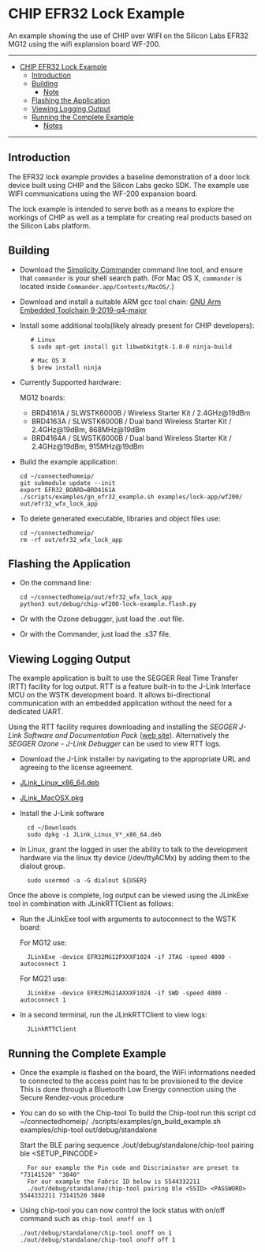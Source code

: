 # CHIP EFR32 Lock Example

An example showing the use of CHIP over WIFI on the Silicon Labs EFR32 MG12
using the wifi explansion board WF-200.

<hr>

-   [CHIP EFR32 Lock Example](#chip-efr32-lock-example)
    -   [Introduction](#introduction)
    -   [Building](#building)
        -   [Note](#note)
    -   [Flashing the Application](#flashing-the-application)
    -   [Viewing Logging Output](#viewing-logging-output)
    -   [Running the Complete Example](#running-the-complete-example)
        -   [Notes](#notes)

<hr>

<a name="intro"></a>

## Introduction

The EFR32 lock example provides a baseline demonstration of a door lock device
built using CHIP and the Silicon Labs gecko SDK. The example use WIFI
communications using the WF-200 expansion board.

The lock example is intended to serve both as a means to explore the workings of
CHIP as well as a template for creating real products based on the Silicon Labs
platform.

<a name="building"></a>

## Building


-   Download the
    [Simplicity Commander](https://www.silabs.com/mcu/programming-options)
    command line tool, and ensure that `commander` is your shell search path.
    (For Mac OS X, `commander` is located inside
    `Commander.app/Contents/MacOS/`.)

-   Download and install a suitable ARM gcc tool chain:
    [GNU Arm Embedded Toolchain 9-2019-q4-major](https://developer.arm.com/tools-and-software/open-source-software/developer-tools/gnu-toolchain/gnu-rm/downloads)

-   Install some additional tools(likely already present for CHIP developers):

           # Linux
           $ sudo apt-get install git libwebkitgtk-1.0-0 ninja-build

           # Mac OS X
           $ brew install ninja

-   Currently Supported hardware:

    MG12 boards:

    -   BRD4161A / SLWSTK6000B / Wireless Starter Kit / 2.4GHz@19dBm
    -   BRD4163A / SLWSTK6000B / Dual band Wireless Starter Kit / 2.4GHz@19dBm,
        868MHz@19dBm
    -   BRD4164A / SLWSTK6000B / Dual band Wireless Starter Kit / 2.4GHz@19dBm,
        915MHz@19dBm

*   Build the example application:

        cd ~/connectedhomeip/
        git submodule update --init
        export EFR32_BOARD=BRD4161A
        ./scripts/examples/gn_efr32_example.sh examples/lock-app/wf200/ out/efr32_wfx_lock_app

-   To delete generated executable, libraries and object files use:

        cd ~/connectedhomeip/
        rm -rf out/efr32_wfx_lock_app

<a name="flashing"></a>

## Flashing the Application

-   On the command line:

        cd ~/connectedhomeip/out/efr32_wfx_lock_app
        python3 out/debug/chip-wf200-lock-example.flash.py

-   Or with the Ozone debugger, just load the .out file.
-   Or with the Commander, just load the .s37 file.

<a name="view-logging"></a>

## Viewing Logging Output

The example application is built to use the SEGGER Real Time Transfer (RTT)
facility for log output. RTT is a feature built-in to the J-Link Interface MCU
on the WSTK development board. It allows bi-directional communication with an
embedded application without the need for a dedicated UART.

Using the RTT facility requires downloading and installing the _SEGGER J-Link
Software and Documentation Pack_
([web site](https://www.segger.com/downloads/jlink#J-LinkSoftwareAndDocumentationPack)).
Alternatively the _SEGGER Ozone - J-Link Debugger_ can be used to view RTT logs.

-   Download the J-Link installer by navigating to the appropriate URL and
    agreeing to the license agreement.

-   [JLink_Linux_x86_64.deb](https://www.segger.com/downloads/jlink/JLink_Linux_x86_64.deb)
-   [JLink_MacOSX.pkg](https://www.segger.com/downloads/jlink/JLink_MacOSX.pkg)

*   Install the J-Link software

          cd ~/Downloads
          sudo dpkg -i JLink_Linux_V*_x86_64.deb

*   In Linux, grant the logged in user the ability to talk to the development
    hardware via the linux tty device (/dev/ttyACMx) by adding them to the
    dialout group.

          sudo usermod -a -G dialout ${USER}

Once the above is complete, log output can be viewed using the JLinkExe tool in
combination with JLinkRTTClient as follows:

-   Run the JLinkExe tool with arguments to autoconnect to the WSTK board:

    For MG12 use:

          JLinkExe -device EFR32MG12PXXXF1024 -if JTAG -speed 4000 -autoconnect 1

    For MG21 use:

          JLinkExe -device EFR32MG21AXXXF1024 -if SWD -speed 4000 -autoconnect 1

-   In a second terminal, run the JLinkRTTClient to view logs:

          JLinkRTTClient

<a name="running-complete-example"></a>

## Running the Complete Example

-   Once the example is flashed on the board, the WiFi informations needed to
    connected to the access point has to be provisioned to the device This is
    done through a Bluetooth Low Energy connection using the Secure Rendez-vous
    procedure

-   You can do so with the Chip-tool To build the Chip-tool run this script cd
    ~/connectedhomeip/ ./scripts/examples/gn_build_example.sh examples/chip-tool
    out/debug/standalone

    Start the BLE paring sequence ./out/debug/standalone/chip-tool pairing ble
    <SSID> <PASSWORD> <FABRIC-ID> <SETUP_PINCODE> <DISCRIMINATOR>

          For our example the Pin code and Discriminator are preset to "73141520" "3840"
          For our example the Fabric ID below is 5544332211
          ./out/debug/standalone/chip-tool pairing ble <SSID> <PASSWORD> 5544332211 73141520 3840

-   Using chip-tool you can now control the lock status with on/off command such
    as `chip-tool onoff on 1`

        ./out/debug/standalone/chip-tool onoff on 1
        ./out/debug/standalone/chip-tool onoff off 1

